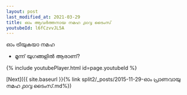 ```yaml
---
layout: post
last_modified_at: 2021-03-29
title: ഓം ആവർത്തനായ നമഹ ൧൦൮ ടൈംസ്
youtubeId: l6fCzvvJL5A
---
```

 
 
 ഓം ട്രിയുകയാ നമഹ 
 
 -  മൂന്ന് യുഗങ്ങളിൽ ആരാണ്? 
 
  
 
  
 
 
 
 
 
 


{% include youtubePlayer.html id=page.youtubeId %}
 
[Next]({{ site.baseurl }}{% link  split2/_posts/2015-11-29-ഓം പ്രാണവായു നമഹ ൧൦൮ ടൈംസ്.md%})
 
